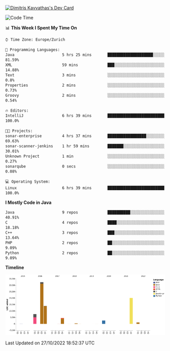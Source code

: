 <a href="https://app.daily.dev/JimR21"><img src="https://api.daily.dev/devcards/1a6ea627b9cf4de4a4f1b5f5cac8c85e.png?r=t8i" width="400" alt="Dimitris Kavvathas's Dev Card"/></a>

<!--START_SECTION:waka-->
![Code Time](http://img.shields.io/badge/Code%20Time-3%2C672%20hrs%2035%20mins-blue)

📊 **This Week I Spent My Time On** 

```text
⌚︎ Time Zone: Europe/Zurich

💬 Programming Languages: 
Java                     5 hrs 25 mins       ████████████████████░░░░░   81.59% 
XML                      59 mins             ███░░░░░░░░░░░░░░░░░░░░░░   14.88% 
Text                     3 mins              ░░░░░░░░░░░░░░░░░░░░░░░░░   0.8% 
Properties               2 mins              ░░░░░░░░░░░░░░░░░░░░░░░░░   0.73% 
Groovy                   2 mins              ░░░░░░░░░░░░░░░░░░░░░░░░░   0.54%

🔥 Editors: 
IntelliJ                 6 hrs 39 mins       █████████████████████████   100.0%

🐱‍💻 Projects: 
sonar-enterprise         4 hrs 37 mins       █████████████████░░░░░░░░   69.63% 
sonar-scanner-jenkins    1 hr 59 mins        ███████░░░░░░░░░░░░░░░░░░   30.01% 
Unknown Project          1 min               ░░░░░░░░░░░░░░░░░░░░░░░░░   0.27% 
sonarqube                0 secs              ░░░░░░░░░░░░░░░░░░░░░░░░░   0.08%

💻 Operating System: 
Linux                    6 hrs 39 mins       █████████████████████████   100.0%

```

**I Mostly Code in Java** 

```text
Java                     9 repos             ██████████░░░░░░░░░░░░░░░   40.91% 
C                        4 repos             ████░░░░░░░░░░░░░░░░░░░░░   18.18% 
C++                      3 repos             ███░░░░░░░░░░░░░░░░░░░░░░   13.64% 
PHP                      2 repos             ██░░░░░░░░░░░░░░░░░░░░░░░   9.09% 
Python                   2 repos             ██░░░░░░░░░░░░░░░░░░░░░░░   9.09%

```


**Timeline**

![Chart not found](https://raw.githubusercontent.com/JimR21/JimR21/master/charts/bar_graph.png) 


 Last Updated on 27/10/2022 18:52:37 UTC
<!--END_SECTION:waka-->

<!--
**JimR21/JimR21** is a ✨ _special_ ✨ repository because its `README.md` (this file) appears on your GitHub profile.

Here are some ideas to get you started:

- 🔭 I’m currently working on ...
- 🌱 I’m currently learning ...
- 👯 I’m looking to collaborate on ...
- 🤔 I’m looking for help with ...
- 💬 Ask me about ...
- 📫 How to reach me: ...
- 😄 Pronouns: ...
- ⚡ Fun fact: ...
-->
